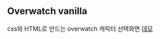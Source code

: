 ## Overwatch vanilla
css와 HTML로 만드는 overwatch 캐릭터 선택화면 [데모](https://hoseong511.github.io/frontEnd/HTML/overwatch/deploy)